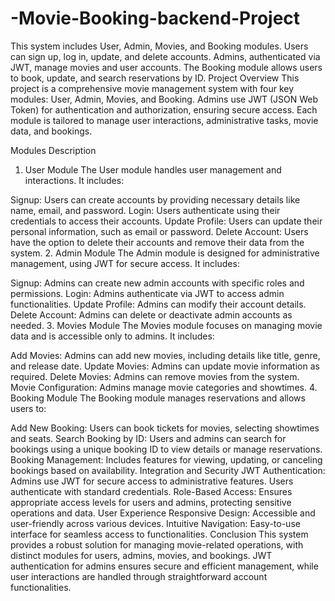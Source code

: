 # -Movie-Booking-backend-Project
This system includes User, Admin, Movies, and Booking modules. Users can sign up, log in, update, and delete accounts. Admins, authenticated via JWT, manage movies and user accounts. The Booking module allows users to book, update, and search reservations by ID.
Project Overview
This project is a comprehensive movie management system with four key modules: User, Admin, Movies, and Booking. Admins use JWT (JSON Web Token) for authentication and authorization, ensuring secure access. Each module is tailored to manage user interactions, administrative tasks, movie data, and bookings.

Modules Description
1. User Module
The User module handles user management and interactions. It includes:

Signup: Users can create accounts by providing necessary details like name, email, and password.
Login: Users authenticate using their credentials to access their accounts.
Update Profile: Users can update their personal information, such as email or password.
Delete Account: Users have the option to delete their accounts and remove their data from the system.
2. Admin Module
The Admin module is designed for administrative management, using JWT for secure access. It includes:

Signup: Admins can create new admin accounts with specific roles and permissions.
Login: Admins authenticate via JWT to access admin functionalities.
Update Profile: Admins can modify their account details.
Delete Account: Admins can delete or deactivate admin accounts as needed.
3. Movies Module
The Movies module focuses on managing movie data and is accessible only to admins. It includes:

Add Movies: Admins can add new movies, including details like title, genre, and release date.
Update Movies: Admins can update movie information as required.
Delete Movies: Admins can remove movies from the system.
Movie Configuration: Admins manage movie categories and showtimes.
4. Booking Module
The Booking module manages reservations and allows users to:

Add New Booking: Users can book tickets for movies, selecting showtimes and seats.
Search Booking by ID: Users and admins can search for bookings using a unique booking ID to view details or manage reservations.
Booking Management: Includes features for viewing, updating, or canceling bookings based on availability.
Integration and Security
JWT Authentication: Admins use JWT for secure access to administrative features. Users authenticate with standard credentials.
Role-Based Access: Ensures appropriate access levels for users and admins, protecting sensitive operations and data.
User Experience
Responsive Design: Accessible and user-friendly across various devices.
Intuitive Navigation: Easy-to-use interface for seamless access to functionalities.
Conclusion
This system provides a robust solution for managing movie-related operations, with distinct modules for users, admins, movies, and bookings. JWT authentication for admins ensures secure and efficient management, while user interactions are handled through straightforward account functionalities.
